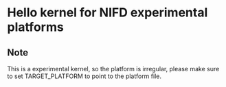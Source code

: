 # Hello kernel for NIFD experimental platforms

## Note

This is a experimental kernel, so the platform is irregular, please make sure to set TARGET_PLATFORM to point to the platform file.